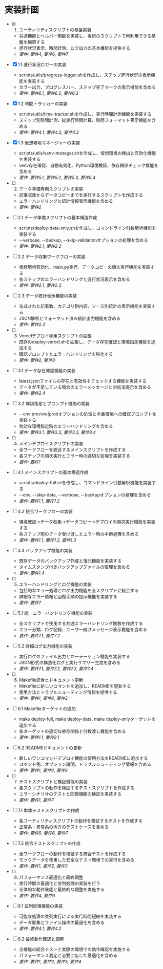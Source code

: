 # 実装計画

- [x] 1. ユーティリティスクリプトの基盤実装
  - 共通機能とヘルパー関数を実装し、後続のスクリプトで再利用できる基盤を構築する
  - 進行状況表示、時間計測、ログ出力の基本機能を提供する
  - _要件: 要件4, 要件6, 要件7_

- [x] 1.1 進行状況ロガーの実装
  - scripts/utils/progress-logger.shを作成し、ステップ進行状況の表示機能を実装する
  - カラー出力、プログレスバー、ステップ完了マークの表示機能を含める
  - _要件: 要件6.1, 要件6.2, 要件6.3_

- [x] 1.2 時間トラッカーの実装
  - scripts/utils/time-tracker.shを作成し、実行時間計測機能を実装する
  - ステップ別時間計測、総実行時間計算、時間フォーマット表示機能を含める
  - _要件: 要件4.1, 要件4.2, 要件4.3_

- [x] 1.3 仮想環境マネージャーの実装
  - scripts/utils/venv-manager.shを作成し、仮想環境の検出と有効化機能を実装する
  - venv存在確認、自動有効化、Python環境検証、依存関係チェック機能を含める
  - _要件: 要件5.1, 要件5.2, 要件5.3, 要件5.4_

- [ ] 2. データ準備専用スクリプトの実装
  - 記事収集からデータコピーまでを実行するスクリプトを作成する
  - エラーハンドリングと統計情報表示機能を含める
  - _要件: 要件2_

- [ ] 2.1 データ準備スクリプトの基本構造作成
  - scripts/deploy-data-only.shを作成し、コマンドライン引数解析機能を実装する
  - --verbose, --backup, --skip-validationオプションの処理を含める
  - _要件: 要件2.1, 要件2.2_

- [ ] 2.2 データ収集ワークフローの実装
  - 仮想環境有効化、main.py実行、データコピーの順次実行機能を実装する
  - 各ステップのエラーハンドリングと進行状況表示を含める
  - _要件: 要件2.1, 要件2.2_

- [ ] 2.3 データ統計表示機能の実装
  - 生成された記事数、カテゴリ別内訳、ソース別統計の表示機能を実装する
  - JSON解析とフォーマット済み統計出力機能を含める
  - _要件: 要件2.2_

- [ ] 3. Vercelデプロイ専用スクリプトの拡張
  - 既存のdeploy-vercel.shを拡張し、データ存在確認と環境指定機能を追加する
  - 確認プロンプトとエラーハンドリングを強化する
  - _要件: 要件2, 要件3_

- [ ] 3.1 データ存在確認機能の実装
  - latest.jsonファイルの存在と有効性をチェックする機能を実装する
  - データが不足している場合のエラーメッセージと対処法提示を含める
  - _要件: 要件2.4_

- [ ] 3.2 環境指定とプロンプト機能の実装
  - --env preview|prodオプションの処理と本番環境への確認プロンプトを実装する
  - 無効な環境指定時のエラーハンドリングを含める
  - _要件: 要件3.1, 要件3.2, 要件3.3, 要件3.4_

- [ ] 4. メインデプロイスクリプトの実装
  - 全ワークフローを統合するメインスクリプトを作成する
  - 各ステップの順次実行とエラー時の適切な処理を実装する
  - _要件: 要件1_

- [ ] 4.1 メインスクリプトの基本構造作成
  - scripts/deploy-full.shを作成し、コマンドライン引数解析機能を実装する
  - --env, --skip-data, --verbose, --backupオプションの処理を含める
  - _要件: 要件1.1, 要件1.2_

- [ ] 4.2 統合ワークフローの実装
  - 環境確認→データ収集→データコピー→デプロイの順次実行機能を実装する
  - 各ステップ間のデータ受け渡しとエラー時の中断処理を含める
  - _要件: 要件1.1, 要件1.2, 要件1.3_

- [ ] 4.3 バックアップ機能の実装
  - 既存データのバックアップ作成と復元機能を実装する
  - タイムスタンプ付きバックアップファイルの管理を含める
  - _要件: 要件1.4_

- [ ] 5. エラーハンドリングとログ機能の実装
  - 包括的なエラー処理とログ出力機能を全スクリプトに統合する
  - 詳細なエラー情報と回復手順の提示機能を実装する
  - _要件: 要件7_

- [ ] 5.1 統一エラーハンドリング機能の実装
  - 全スクリプトで使用する共通エラーハンドリング関数を作成する
  - エラー分類、ログ記録、ユーザー向けメッセージ表示機能を含める
  - _要件: 要件7.1, 要件7.2_

- [ ] 5.2 詳細ログ出力機能の実装
  - 実行ログのファイル出力とローテーション機能を実装する
  - JSON形式の構造化ログと実行サマリー生成を含める
  - _要件: 要件7.1, 要件7.2, 要件7.3, 要件7.4_

- [ ] 6. Makefile統合とドキュメント更新
  - Makefileに新しいコマンドを追加し、READMEを更新する
  - 使用方法とトラブルシューティング情報を提供する
  - _要件: 要件1, 要件2, 要件3_

- [ ] 6.1 Makefileターゲットの追加
  - make deploy-full, make deploy-data, make deploy-onlyターゲットを追加する
  - 各ターゲットの適切な依存関係と引数渡し機能を含める
  - _要件: 要件1.1, 要件2.1_

- [ ] 6.2 READMEドキュメントの更新
  - 新しいワンコマンドデプロイ機能の使用方法をREADMEに追加する
  - コマンド例、オプション説明、トラブルシューティング情報を含める
  - _要件: 要件1, 要件2, 要件3_

- [ ] 7. テストスクリプトと検証機能の実装
  - 各スクリプトの動作を検証するテストスクリプトを作成する
  - エラーシナリオのテストと回復機能の検証を実装する
  - _要件: 要件1, 要件7_

- [ ] 7.1 単体テストスクリプトの作成
  - 各ユーティリティスクリプトの動作を検証するテストを作成する
  - 正常系・異常系の両方のテストケースを含める
  - _要件: 要件5, 要件6, 要件7_

- [ ] 7.2 統合テストスクリプトの作成
  - 全ワークフローの動作を検証する統合テストを作成する
  - モックデータを使用した安全なテスト環境での実行を含める
  - _要件: 要件1, 要件2, 要件3_

- [ ] 8. パフォーマンス最適化と最終調整
  - 実行時間の最適化と並列処理の実装を行う
  - 全体的な動作確認と最終的な調整を実施する
  - _要件: 要件4, 要件6_

- [ ] 8.1 並列処理機能の実装
  - 可能な処理の並列実行による実行時間短縮を実装する
  - データ収集とファイル操作の最適化を含める
  - _要件: 要件4.1, 要件4.2_

- [ ] 8.2 最終動作確認と調整
  - 全機能の統合テストと実際の環境での動作確認を実施する
  - パフォーマンス測定と必要に応じた最適化を含める
  - _要件: 要件1, 要件2, 要件3, 要件4_